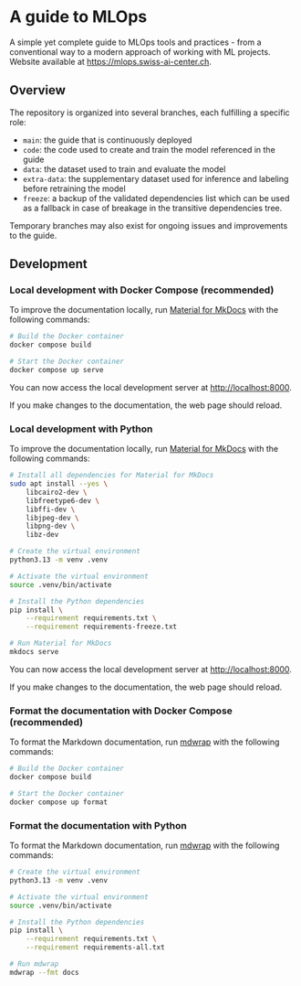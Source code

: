 # A guide to MLOps

A simple yet complete guide to MLOps tools and practices - from a conventional
way to a modern approach of working with ML projects. Website available at
<https://mlops.swiss-ai-center.ch>.

## Overview

The repository is organized into several branches, each fulfilling a specific role:

* `main`: the guide that is continuously deployed
* `code`: the code used to create and train the model referenced in the guide
* `data`: the dataset used to train and evaluate the model
* `extra-data`: the supplementary dataset used for inference and labeling before retraining the model
* `freeze`: a backup of the validated dependencies list which can be used as a fallback in case of breakage in the transitive dependencies tree.

Temporary branches may also exist for ongoing issues and improvements to the guide.

## Development

### Local development with Docker Compose (recommended)

To improve the documentation locally, run
[Material for MkDocs](https://squidfunk.github.io/mkdocs-material/) with the
following commands:

```sh
# Build the Docker container
docker compose build

# Start the Docker container
docker compose up serve
```

You can now access the local development server at <http://localhost:8000>.

If you make changes to the documentation, the web page should reload.

### Local development with Python

To improve the documentation locally, run
[Material for MkDocs](https://squidfunk.github.io/mkdocs-material/) with the
following commands:

```sh
# Install all dependencies for Material for MkDocs
sudo apt install --yes \
    libcairo2-dev \
    libfreetype6-dev \
    libffi-dev \
    libjpeg-dev \
    libpng-dev \
    libz-dev

# Create the virtual environment
python3.13 -m venv .venv

# Activate the virtual environment
source .venv/bin/activate

# Install the Python dependencies
pip install \
    --requirement requirements.txt \
    --requirement requirements-freeze.txt

# Run Material for MkDocs
mkdocs serve
```

You can now access the local development server at <http://localhost:8000>.

If you make changes to the documentation, the web page should reload.

### Format the documentation with Docker Compose (recommended)

To format the Markdown documentation, run
[mdwrap](https://github.com/swiss-ai-center/mdwrap) with the following commands:

```sh
# Build the Docker container
docker compose build

# Start the Docker container
docker compose up format
```

### Format the documentation with Python

To format the Markdown documentation, run
[mdwrap](https://github.com/swiss-ai-center/mdwrap) with the following commands:

```sh
# Create the virtual environment
python3.13 -m venv .venv

# Activate the virtual environment
source .venv/bin/activate

# Install the Python dependencies
pip install \
    --requirement requirements.txt \
    --requirement requirements-all.txt

# Run mdwrap
mdwrap --fmt docs
```
